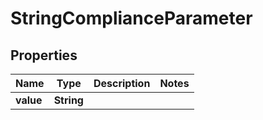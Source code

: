 

# StringComplianceParameter


## Properties

| Name | Type | Description | Notes |
|------------ | ------------- | ------------- | -------------|
|**value** | **String** |  |  |



